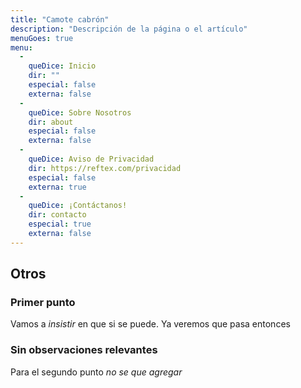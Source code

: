 ```yaml
---
title: "Camote cabrón"
description: "Descripción de la página o el artículo"
menuGoes: true
menu:
  -
    queDice: Inicio
    dir: ""
    especial: false
    externa: false
  -
    queDice: Sobre Nosotros
    dir: about
    especial: false
    externa: false
  -
    queDice: Aviso de Privacidad
    dir: https://reftex.com/privacidad
    especial: false
    externa: true
  -
    queDice: ¡Contáctanos!
    dir: contacto
    especial: true
    externa: false
---
```


## Otros

### Primer punto

Vamos a *insistir* en que si se puede.
Ya veremos que pasa entonces

### Sin observaciones relevantes
Para el segundo punto _no se que agregar_


